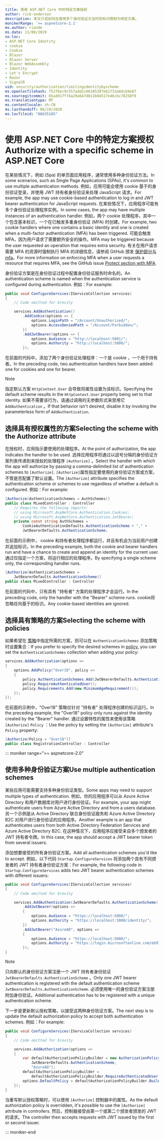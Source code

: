 ```yaml
---
title: 使用 ASP.NET Core 中的特定方案授权
author: rick-anderson
description: 本文介绍如何在使用多个身份验证方法时将标识限制为特定方案。
monikerRange: '>= aspnetcore-2.1'
ms.author: riande
ms.date: 11/08/2019
no-loc:
- ASP.NET Core Identity
- cookie
- Cookie
- Blazor
- Blazor Server
- Blazor WebAssembly
- Identity
- Let's Encrypt
- Razor
- SignalR
uid: security/authorization/limitingidentitybyscheme
ms.openlocfilehash: f52f6ec9c557add2c66105397eb2733a0dcb9e87
ms.sourcegitcommit: 65add17f74a29a647d812b04517e46cbc78258f9
ms.translationtype: MT
ms.contentlocale: zh-CN
ms.lasthandoff: 08/19/2020
ms.locfileid: "88635185"
---
```

# <a name="authorize-with-a-specific-scheme-in-aspnet-core"></a><span data-ttu-id="1cb51-103">使用 ASP.NET Core 中的特定方案授权</span><span class="sxs-lookup"><span data-stu-id="1cb51-103">Authorize with a specific scheme in ASP.NET Core</span></span>

<span data-ttu-id="1cb51-104">在某些情况下，例如 (Spa) 的单页面应用程序，通常使用多种身份验证方法。</span><span class="sxs-lookup"><span data-stu-id="1cb51-104">In some scenarios, such as Single Page Applications (SPAs), it's common to use multiple authentication methods.</span></span> <span data-ttu-id="1cb51-105">例如，应用可能会使用 cookie 基于的身份验证登录，并使用 JWT 持有者身份验证来处理 JavaScript 请求。</span><span class="sxs-lookup"><span data-stu-id="1cb51-105">For example, the app may use cookie-based authentication to log in and JWT bearer authentication for JavaScript requests.</span></span> <span data-ttu-id="1cb51-106">在某些情况下，应用程序可能有多个身份验证处理程序实例。</span><span class="sxs-lookup"><span data-stu-id="1cb51-106">In some cases, the app may have multiple instances of an authentication handler.</span></span> <span data-ttu-id="1cb51-107">例如，两个 cookie 处理程序，其中一个包含基本标识，一个在已触发多重身份验证 (MFA) 时创建。</span><span class="sxs-lookup"><span data-stu-id="1cb51-107">For example, two cookie handlers where one contains a basic identity and one is created when a multi-factor authentication (MFA) has been triggered.</span></span> <span data-ttu-id="1cb51-108">可能会触发 MFA，因为用户请求了需要额外安全的操作。</span><span class="sxs-lookup"><span data-stu-id="1cb51-108">MFA may be triggered because the user requested an operation that requires extra security.</span></span> <span data-ttu-id="1cb51-109">有关在用户请求需要 MFA 的资源时强制执行 MFA 的详细信息，请参阅 GitHub 颁发 [保护部分与 mfa](https://github.com/dotnet/AspNetCore.Docs/issues/15791#issuecomment-580464195)。</span><span class="sxs-lookup"><span data-stu-id="1cb51-109">For more information on enforcing MFA when a user requests a resource that requires MFA, see the GitHub issue [Protect section with MFA](https://github.com/dotnet/AspNetCore.Docs/issues/15791#issuecomment-580464195).</span></span>

<span data-ttu-id="1cb51-110">身份验证方案是在身份验证过程中配置身份验证服务时命名的。</span><span class="sxs-lookup"><span data-stu-id="1cb51-110">An authentication scheme is named when the authentication service is configured during authentication.</span></span> <span data-ttu-id="1cb51-111">例如：</span><span class="sxs-lookup"><span data-stu-id="1cb51-111">For example:</span></span>

```csharp
public void ConfigureServices(IServiceCollection services)
{
    // Code omitted for brevity

    services.AddAuthentication()
        .AddCookie(options => {
            options.LoginPath = "/Account/Unauthorized/";
            options.AccessDeniedPath = "/Account/Forbidden/";
        })
        .AddJwtBearer(options => {
            options.Audience = "http://localhost:5001/";
            options.Authority = "http://localhost:5000/";
        });
```

<span data-ttu-id="1cb51-112">在前面的代码中，添加了两个身份验证处理程序：一个是 cookie ，一个用于持有者。</span><span class="sxs-lookup"><span data-stu-id="1cb51-112">In the preceding code, two authentication handlers have been added: one for cookies and one for bearer.</span></span>

>[!NOTE]
><span data-ttu-id="1cb51-113">指定默认方案 `HttpContext.User` 会导致将属性设置为该标识。</span><span class="sxs-lookup"><span data-stu-id="1cb51-113">Specifying the default scheme results in the `HttpContext.User` property being set to that identity.</span></span> <span data-ttu-id="1cb51-114">如果不需要该行为，请通过调用的无参数形式来禁用它 `AddAuthentication` 。</span><span class="sxs-lookup"><span data-stu-id="1cb51-114">If that behavior isn't desired, disable it by invoking the parameterless form of `AddAuthentication`.</span></span>

## <a name="selecting-the-scheme-with-the-authorize-attribute"></a><span data-ttu-id="1cb51-115">选择具有授权属性的方案</span><span class="sxs-lookup"><span data-stu-id="1cb51-115">Selecting the scheme with the Authorize attribute</span></span>

<span data-ttu-id="1cb51-116">在授权时，应用指示要使用的处理程序。</span><span class="sxs-lookup"><span data-stu-id="1cb51-116">At the point of authorization, the app indicates the handler to be used.</span></span> <span data-ttu-id="1cb51-117">选择应用程序将通过以逗号分隔的身份验证方案列表传递到来授权的处理程序 `[Authorize]` 。</span><span class="sxs-lookup"><span data-stu-id="1cb51-117">Select the handler with which the app will authorize by passing a comma-delimited list of authentication schemes to `[Authorize]`.</span></span> <span data-ttu-id="1cb51-118">`[Authorize]`属性指定要使用的身份验证方案或方案，不管是否配置了默认设置。</span><span class="sxs-lookup"><span data-stu-id="1cb51-118">The `[Authorize]` attribute specifies the authentication scheme or schemes to use regardless of whether a default is configured.</span></span> <span data-ttu-id="1cb51-119">例如：</span><span class="sxs-lookup"><span data-stu-id="1cb51-119">For example:</span></span>

```csharp
[Authorize(AuthenticationSchemes = AuthSchemes)]
public class MixedController : Controller
    // Requires the following imports:
    // using Microsoft.AspNetCore.Authentication.Cookies;
    // using Microsoft.AspNetCore.Authentication.JwtBearer;
    private const string AuthSchemes =
        CookieAuthenticationDefaults.AuthenticationScheme + "," +
        JwtBearerDefaults.AuthenticationScheme;
```

<span data-ttu-id="1cb51-120">在前面的示例中， cookie 和持有者处理程序都运行，并且有机会为当前用户创建并追加标识。</span><span class="sxs-lookup"><span data-stu-id="1cb51-120">In the preceding example, both the cookie and bearer handlers run and have a chance to create and append an identity for the current user.</span></span> <span data-ttu-id="1cb51-121">通过仅指定一个方案，将运行相应的处理程序。</span><span class="sxs-lookup"><span data-stu-id="1cb51-121">By specifying a single scheme only, the corresponding handler runs.</span></span>

```csharp
[Authorize(AuthenticationSchemes = 
    JwtBearerDefaults.AuthenticationScheme)]
public class MixedController : Controller
```

<span data-ttu-id="1cb51-122">在前面的代码中，只有具有 "持有者" 方案的处理程序才会运行。</span><span class="sxs-lookup"><span data-stu-id="1cb51-122">In the preceding code, only the handler with the "Bearer" scheme runs.</span></span> <span data-ttu-id="1cb51-123">cookie将忽略任何基于的标识。</span><span class="sxs-lookup"><span data-stu-id="1cb51-123">Any cookie-based identities are ignored.</span></span>

## <a name="selecting-the-scheme-with-policies"></a><span data-ttu-id="1cb51-124">选择具有策略的方案</span><span class="sxs-lookup"><span data-stu-id="1cb51-124">Selecting the scheme with policies</span></span>

<span data-ttu-id="1cb51-125">如果希望在 [策略](xref:security/authorization/policies)中指定所需的方案，则可以在 `AuthenticationSchemes` 添加策略时设置集合：</span><span class="sxs-lookup"><span data-stu-id="1cb51-125">If you prefer to specify the desired schemes in [policy](xref:security/authorization/policies), you can set the `AuthenticationSchemes` collection when adding your policy:</span></span>

```csharp
services.AddAuthorization(options =>
{
    options.AddPolicy("Over18", policy =>
    {
        policy.AuthenticationSchemes.Add(JwtBearerDefaults.AuthenticationScheme);
        policy.RequireAuthenticatedUser();
        policy.Requirements.Add(new MinimumAgeRequirement());
    });
});
```

<span data-ttu-id="1cb51-126">在前面的示例中，"Over18" 策略仅针对 "持有者" 处理程序创建的标识运行。</span><span class="sxs-lookup"><span data-stu-id="1cb51-126">In the preceding example, the "Over18" policy only runs against the identity created by the "Bearer" handler.</span></span> <span data-ttu-id="1cb51-127">通过设置特性的属性来使用该策略 `[Authorize]` `Policy` ：</span><span class="sxs-lookup"><span data-stu-id="1cb51-127">Use the policy by setting the `[Authorize]` attribute's `Policy` property:</span></span>

```csharp
[Authorize(Policy = "Over18")]
public class RegistrationController : Controller
```

::: moniker range=">= aspnetcore-2.0"

## <a name="use-multiple-authentication-schemes"></a><span data-ttu-id="1cb51-128">使用多种身份验证方案</span><span class="sxs-lookup"><span data-stu-id="1cb51-128">Use multiple authentication schemes</span></span>

<span data-ttu-id="1cb51-129">某些应用可能需要支持多种身份验证类型。</span><span class="sxs-lookup"><span data-stu-id="1cb51-129">Some apps may need to support multiple types of authentication.</span></span> <span data-ttu-id="1cb51-130">例如，你的应用程序可以从 Azure Active Directory 和用户数据库对用户进行身份验证。</span><span class="sxs-lookup"><span data-stu-id="1cb51-130">For example, your app might authenticate users from Azure Active Directory and from a users database.</span></span> <span data-ttu-id="1cb51-131">另一个示例是从 Active Directory 联合身份验证服务和 Azure Active Directory B2C 对用户进行身份验证的应用程序。</span><span class="sxs-lookup"><span data-stu-id="1cb51-131">Another example is an app that authenticates users from both Active Directory Federation Services and Azure Active Directory B2C.</span></span> <span data-ttu-id="1cb51-132">在这种情况下，应用程序应接受来自多个颁发者的 JWT 持有者令牌。</span><span class="sxs-lookup"><span data-stu-id="1cb51-132">In this case, the app should accept a JWT bearer token from several issuers.</span></span>

<span data-ttu-id="1cb51-133">添加想要接受的所有身份验证方案。</span><span class="sxs-lookup"><span data-stu-id="1cb51-133">Add all authentication schemes you'd like to accept.</span></span> <span data-ttu-id="1cb51-134">例如，以下代码 `Startup.ConfigureServices` 将添加两个具有不同颁发者的 JWT 持有者身份验证方案：</span><span class="sxs-lookup"><span data-stu-id="1cb51-134">For example, the following code in `Startup.ConfigureServices` adds two JWT bearer authentication schemes with different issuers:</span></span>

```csharp
public void ConfigureServices(IServiceCollection services)
{
    // Code omitted for brevity

    services.AddAuthentication(JwtBearerDefaults.AuthenticationScheme)
        .AddJwtBearer(options =>
        {
            options.Audience = "https://localhost:5000/";
            options.Authority = "https://localhost:5000/identity/";
        })
        .AddJwtBearer("AzureAD", options =>
        {
            options.Audience = "https://localhost:5000/";
            options.Authority = "https://login.microsoftonline.com/eb971100-6f99-4bdc-8611-1bc8edd7f436/";
        });
}
```

> [!NOTE]
> <span data-ttu-id="1cb51-135">只向默认的身份验证方案注册一个 JWT 持有者身份验证 `JwtBearerDefaults.AuthenticationScheme` 。</span><span class="sxs-lookup"><span data-stu-id="1cb51-135">Only one JWT bearer authentication is registered with the default authentication scheme `JwtBearerDefaults.AuthenticationScheme`.</span></span> <span data-ttu-id="1cb51-136">必须使用唯一的身份验证方案注册附加身份验证。</span><span class="sxs-lookup"><span data-stu-id="1cb51-136">Additional authentication has to be registered with a unique authentication scheme.</span></span>

<span data-ttu-id="1cb51-137">下一步是更新默认授权策略，以接受这两种身份验证方案。</span><span class="sxs-lookup"><span data-stu-id="1cb51-137">The next step is to update the default authorization policy to accept both authentication schemes.</span></span> <span data-ttu-id="1cb51-138">例如：</span><span class="sxs-lookup"><span data-stu-id="1cb51-138">For example:</span></span>

```csharp
public void ConfigureServices(IServiceCollection services)
{
    // Code omitted for brevity

    services.AddAuthorization(options =>
    {
        var defaultAuthorizationPolicyBuilder = new AuthorizationPolicyBuilder(
            JwtBearerDefaults.AuthenticationScheme,
            "AzureAD");
        defaultAuthorizationPolicyBuilder = 
            defaultAuthorizationPolicyBuilder.RequireAuthenticatedUser();
        options.DefaultPolicy = defaultAuthorizationPolicyBuilder.Build();
    });
}
```

<span data-ttu-id="1cb51-139">当重写默认授权策略时，可以使用 `[Authorize]` 控制器中的属性。</span><span class="sxs-lookup"><span data-stu-id="1cb51-139">As the default authorization policy is overridden, it's possible to use the `[Authorize]` attribute in controllers.</span></span> <span data-ttu-id="1cb51-140">然后，控制器接受由第一个或第二个颁发者颁发的 JWT 的请求。</span><span class="sxs-lookup"><span data-stu-id="1cb51-140">The controller then accepts requests with JWT issued by the first or second issuer.</span></span>

::: moniker-end
